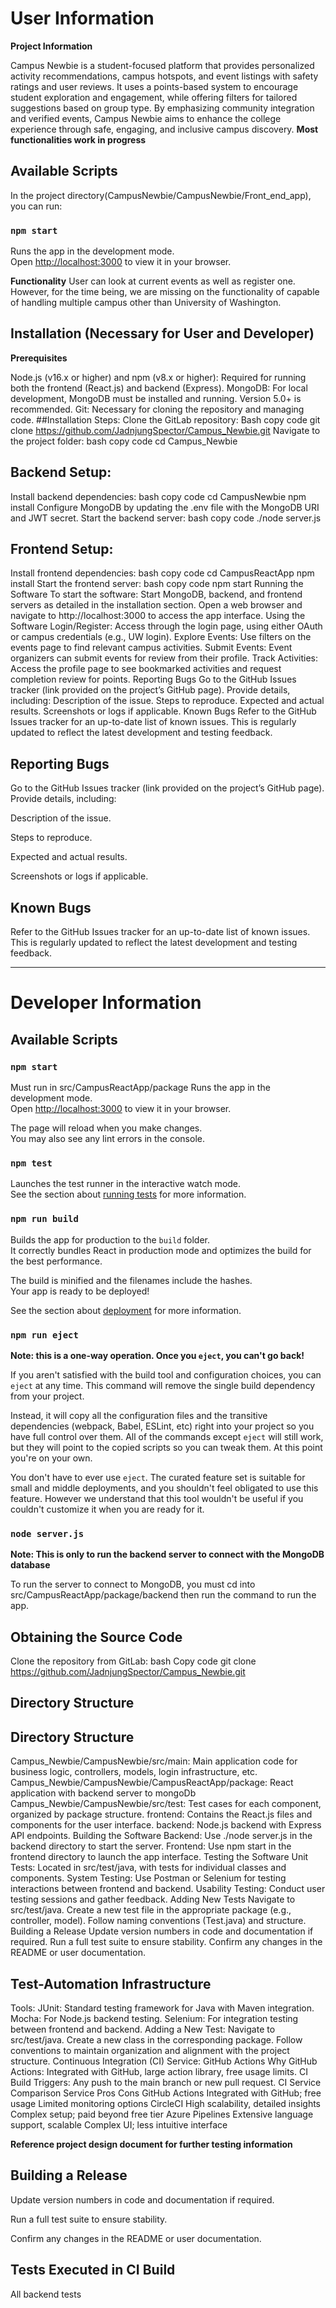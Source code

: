 # User Information

**Project Information**

Campus Newbie is a student-focused platform that provides personalized activity recommendations, campus hotspots, and event listings with safety ratings and user reviews. It uses a points-based system to encourage student exploration and engagement, while offering filters for tailored suggestions based on group type. By emphasizing community integration and verified events, Campus Newbie aims to enhance the college experience through safe, engaging, and inclusive campus discovery.
**Most functionalities work in progress**

## Available Scripts

In the project directory(CampusNewbie/CampusNewbie/Front_end_app), you can run:

### `npm start`

Runs the app in the development mode.\
Open [http://localhost:3000](http://localhost:3000) to view it in your browser.


**Functionality**
User can look at current events as well as register one. However, for the time being, we are missing on the functionality of capable of handling multiple campus other than University of Washington. 
## Installation (Necessary for User and Developer)
**Prerequisites**

Node.js (v16.x or higher) and npm (v8.x or higher): Required for running both the frontend (React.js) and backend (Express).
MongoDB: For local development, MongoDB must be installed and running. Version 5.0+ is recommended.
Git: Necessary for cloning the repository and managing code.
##Installation Steps:
Clone the GitLab repository: Bash copy code
git clone https://github.com/JadnjungSpector/Campus_Newbie.git
Navigate to the project folder: bash copy code
cd Campus_Newbie

## Backend Setup:
Install backend dependencies: bash copy code
cd CampusNewbie
npm install
Configure MongoDB by updating the .env file with the MongoDB URI and JWT secret.
Start the backend server: bash copy code
	./node server.js


## Frontend Setup:
Install frontend dependencies: bash copy code
cd CampusReactApp
npm install
Start the frontend server: bash copy code
npm start
Running the Software
To start the software:
Start MongoDB, backend, and frontend servers as detailed in the installation section.
Open a web browser and navigate to http://localhost:3000 to access the app interface.
Using the Software
Login/Register: Access through the login page, using either OAuth or campus credentials (e.g., UW login).
Explore Events: Use filters on the events page to find relevant campus activities.
Submit Events: Event organizers can submit events for review from their profile.
Track Activities: Access the profile page to see bookmarked activities and request completion review for points.
Reporting Bugs
Go to the GitHub Issues tracker (link provided on the project’s GitHub page).
Provide details, including:
Description of the issue.
Steps to reproduce.
Expected and actual results.
Screenshots or logs if applicable.
Known Bugs
Refer to the GitHub Issues tracker for an up-to-date list of known issues. This is regularly updated to reflect the latest development and testing feedback.

## Reporting Bugs
Go to the GitHub Issues tracker (link provided on the project’s GitHub page).
Provide details, including:

Description of the issue.

Steps to reproduce.

Expected and actual results.

Screenshots or logs if applicable.

## Known Bugs
Refer to the GitHub Issues tracker for an up-to-date list of known issues. This is regularly updated to reflect the latest development and testing feedback.


---------------------------------------------------------------------------------------------------------------

# Developer Information

## Available Scripts

### `npm start`
Must run in src/CampusReactApp/package
Runs the app in the development mode.\
Open [http://localhost:3000](http://localhost:3000) to view it in your browser.

The page will reload when you make changes.\
You may also see any lint errors in the console.

### `npm test`

Launches the test runner in the interactive watch mode.\
See the section about [running tests](https://facebook.github.io/create-react-app/docs/running-tests) for more information.

### `npm run build`

Builds the app for production to the `build` folder.\
It correctly bundles React in production mode and optimizes the build for the best performance.

The build is minified and the filenames include the hashes.\
Your app is ready to be deployed!

See the section about [deployment](https://facebook.github.io/create-react-app/docs/deployment) for more information.

### `npm run eject`

**Note: this is a one-way operation. Once you `eject`, you can't go back!**

If you aren't satisfied with the build tool and configuration choices, you can `eject` at any time. This command will remove the single build dependency from your project.

Instead, it will copy all the configuration files and the transitive dependencies (webpack, Babel, ESLint, etc) right into your project so you have full control over them. All of the commands except `eject` will still work, but they will point to the copied scripts so you can tweak them. At this point you're on your own.

You don't have to ever use `eject`. The curated feature set is suitable for small and middle deployments, and you shouldn't feel obligated to use this feature. However we understand that this tool wouldn't be useful if you couldn't customize it when you are ready for it.

### `node server.js`

**Note: This is only to run the backend server to connect with the MongoDB database**

To run the server to connect to MongoDB, you must cd into src/CampusReactApp/package/backend then run the command to run the app.


## Obtaining the Source Code
Clone the repository from GitLab:
bash
Copy code
git clone https://github.com/JadnjungSpector/Campus_Newbie.git

## Directory Structure
## Directory Structure
Campus_Newbie/CampusNewbie/src/main: Main application code for business logic, controllers, models, login infrastructure, etc.
Campus_Newbie/CampusNewbie/CampusReactApp/package: React application with backend server to mongoDb
Campus_Newbie/CampusNewbie/src/test: Test cases for each component, organized by package structure.
frontend: Contains the React.js files and components for the user interface.
backend: Node.js backend with Express API endpoints.
Building the Software
Backend: Use ./node server.js in the backend directory to start the server.
Frontend: Use npm start in the frontend directory to launch the app interface.
Testing the Software
Unit Tests: Located in src/test/java, with tests for individual classes and components.
System Testing: Use Postman or Selenium for testing interactions between frontend and backend.
Usability Testing: Conduct user testing sessions and gather feedback.
Adding New Tests
Navigate to src/test/java.
Create a new test file in the appropriate package (e.g., controller, model).
Follow naming conventions (<ComponentName>Test.java) and structure.
Building a Release
Update version numbers in code and documentation if required.
Run a full test suite to ensure stability.
Confirm any changes in the README or user documentation.

## Test-Automation Infrastructure
Tools:
JUnit: Standard testing framework for Java with Maven integration.
Mocha: For Node.js backend testing.
Selenium: For integration testing between frontend and backend.
Adding a New Test:
Navigate to src/test/java.
Create a new class in the corresponding package.
Follow conventions to maintain organization and alignment with the project structure.
Continuous Integration (CI) Service: GitHub Actions
Why GitHub Actions: Integrated with GitHub, large action library, free usage limits.
CI Build Triggers: Any push to the main branch or new pull request.
CI Service Comparison
Service
Pros
Cons
GitHub Actions
Integrated with GitHub; free usage
Limited monitoring options
CircleCI
High scalability, detailed insights
Complex setup; paid beyond free tier
Azure Pipelines
Extensive language support, scalable
Complex UI; less intuitive interface

**Reference project design document for further testing information**

## Building a Release
Update version numbers in code and documentation if required.

Run a full test suite to ensure stability.

Confirm any changes in the README or user documentation.


## Tests Executed in CI Build
All backend tests


